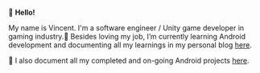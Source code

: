 👋 **Hello!**

My name is Vincent. I'm a software engineer / Unity game developer in gaming industry.🌱 Besides loving my job, I’m currently learning Android development and documenting all my learnings in my personal blog [here](https://vtsen.hashnode.dev/).

💞️ I also document all my completed and on-going Android projects [here](https://vtsen.hashnode.dev/projects).

<!---
vinchamp77/vinchamp77 is a ✨ special ✨ repository because its `README.md` (this file) appears on your GitHub profile.
You can click the Preview link to take a look at your changes.
- 👋 Hi, I’m @vinchamp77
- 👀 I’m interested in ...
- 🌱 I’m currently learning ...
- 💞️ I’m looking to collaborate on ...
- 📫 How to reach me ...
--->
